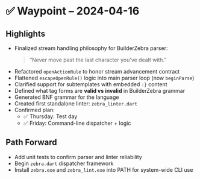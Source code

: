 # ✅ Waypoint – 2024-04-16

## Highlights
- Finalized stream handling philosophy for BuilderZebra parser:
  > “Never move past the last character you've dealt with.”
- Refactored `openActionRule` to honor stream advancement contract
- Flattened `escapeOpenRule()` logic into main parser loop (now `beginParse`)
- Clarified support for subtemplates with embedded `:}` content
- Defined what tag forms are **valid vs invalid** in BuilderZebra grammar
- Generated BNF grammar for the language
- Created first standalone linter: `zebra_linter.dart`
- Confirmed plan:
  - ✅ Thursday: Test day
  - ✅ Friday: Command-line dispatcher + logic

## Path Forward
- Add unit tests to confirm parser and linter reliability
- Begin `zebra.dart` dispatcher framework
- Install `zebra.exe` and `zebra_lint.exe` into PATH for system-wide CLI use
